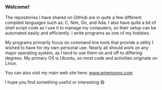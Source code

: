 ### Welcome!

The repositories I have shared on GitHub are in quite a few different compiled languages such as: C, Nim, Go, and Ada. I also have quite a bit of shell script code as I use it to manage my computers, so their setup can be automated easily and efficiently. I write programs as one of my hobbies.

My programs primarily focus on command line tools that provide a utility I wished to have for my own personal use. Nearly all should work on any major operating system, as I tend to use them on and off to differing degrees. My primary OS is Ubuntu, so most code and activities originate on Linux.

You can also visit my main web site here: www.wiremoons.com

I hope you find something useful or interesting 😄
